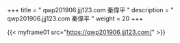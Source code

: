 +++
title = "  qwp201906.jjj123.com 秦偉平 "
description = "  qwp201906.jjj123.com 秦偉平   "
weight = 20
+++


{{< myframe01 src="https://qwp201906.jjj123.com/" >}}

